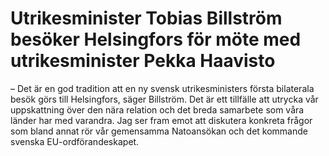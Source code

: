 # Utrikesminister Tobias Billström besöker Helsingfors för möte med utrikesminister Pekka Haavisto

– Det är en god tradition att en ny svensk utrikesministers första bilaterala besök görs till Helsingfors, säger Billström. Det är ett tillfälle att utrycka vår uppskattning över den nära relation och det breda samarbete som våra länder har med varandra. Jag ser fram emot att diskutera konkreta frågor som bland annat rör vår gemensamma Natoansökan och det kommande svenska EU-ordförandeskapet.
